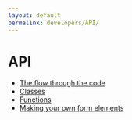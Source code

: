 ```yaml
---
layout: default
permalink: developers/API/
---
```


# API

* [The flow through the code](../API/code_flow)
* [Classes](../API/classes)
* [Functions](../API/functions)
* [Making your own form elements](../API/custom_form_elements)
